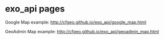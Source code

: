 exo_api pages
=============

Google Map example: http://cfgeo.github.io/exo_api/google_map.html

GeoAdmin Map example: http://cfgeo.github.io/exo_api/geoadmin_map.html
